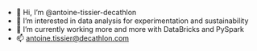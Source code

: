- 👋 Hi, I’m @antoine-tissier-decathlon
- 👀 I’m interested in data analysis for experimentation and sustainability
- 🌱 I’m currently working more and more with DataBricks and PySpark
- 📫 antoine.tissier@decathlon.com

<!---
antoine-tissier-decathlon/antoine-tissier-decathlon is a ✨ special ✨ repository because its `README.md` (this file) appears on your GitHub profile.
You can click the Preview link to take a look at your changes.
--->
